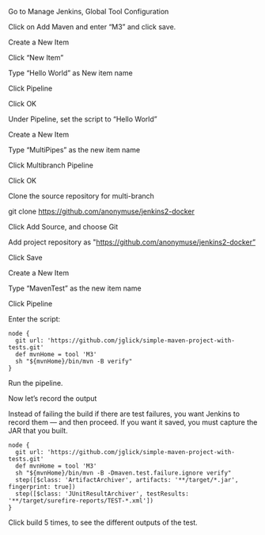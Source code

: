 Go to Manage Jenkins, Global Tool Configuration

Click on Add Maven and enter “M3” and click save.

Create a New Item

Click “New Item”

Type “Hello World” as New item name

Click Pipeline

Click OK

Under Pipeline, set the script to “Hello World”

Create a New Item

Type “MultiPipes” as the new item name

Click Multibranch Pipeline

Click OK

Clone the source repository for multi-branch

  git clone  https://github.com/anonymuse/jenkins2-docker

Click Add Source, and choose Git

Add project repository as "https://github.com/anonymuse/jenkins2-docker”

Click Save

Create a New Item

Type “MavenTest” as the new item name

Click Pipeline

Enter the script:

```
node {
  git url: 'https://github.com/jglick/simple-maven-project-with-tests.git'
  def mvnHome = tool 'M3'
  sh "${mvnHome}/bin/mvn -B verify"
}
```

Run the pipeline.

Now let’s record the output

Instead of failing the build if there are test failures, you want Jenkins to record them — and then proceed. If you want it saved, you must capture the JAR that you built.

```
node {
  git url: 'https://github.com/jglick/simple-maven-project-with-tests.git'
  def mvnHome = tool 'M3'
  sh "${mvnHome}/bin/mvn -B -Dmaven.test.failure.ignore verify"
  step([$class: 'ArtifactArchiver', artifacts: '**/target/*.jar', fingerprint: true])
  step([$class: 'JUnitResultArchiver', testResults: '**/target/surefire-reports/TEST-*.xml'])
}
```

Click build 5 times, to see the different outputs of the test.


